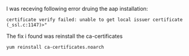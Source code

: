 I was receving following error druing the aap installation: 

```
certificate verify failed: unable to get local issuer certificate (_ssl.c:1147)>"
```

The fix i found was reinstall the ca-certificates

```
yum reinstall ca-certificates.noarch

```

